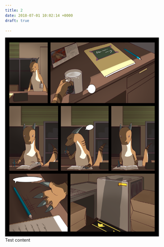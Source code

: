 ```yaml
---
title: 2
date: 2018-07-01 10:02:14 +0000
draft: true

---
```


  
![Comic 2](/img/comics/2.png)Test content